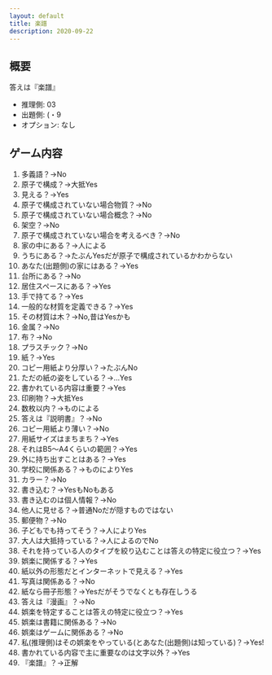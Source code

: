 ```yaml
---
layout: default
title: 楽譜
description: 2020-09-22
---
```


## 概要

答えは『楽譜』

- 推理側: 03
- 出題側: (・9
- オプション: なし

## ゲーム内容

1. 多義語？→No
2. 原子で構成？→大抵Yes
3. 見える？→Yes
4. 原子で構成されていない場合物質？→No
5. 原子で構成されていない場合概念？→No
6. 架空？→No
7. 原子で構成されていない場合を考えるべき？→No
8. 家の中にある？→人による
9. うちにある？→たぶんYesだが原子で構成されているかわからない
10. あなた(出題側)の家にはある？→Yes
11. 台所にある？→No
12. 居住スペースにある？→Yes
13. 手で持てる？→Yes
14. 一般的な材質を定義できる？→Yes
15. その材質は木？→No,昔はYesかも
16. 金属？→No
17. 布？→No
18. プラスチック？→No
19. 紙？→Yes
20. コピー用紙より分厚い？→たぶんNo
21. ただの紙の姿をしている？→…Yes
22. 書かれている内容は重要？→Yes
23. 印刷物？→大抵Yes
24. 数枚以内？→ものによる
25. 答えは『説明書』？→No
26. コピー用紙より薄い？→No
27. 用紙サイズはまちまち？→Yes
28. それはB5～A4くらいの範囲？→Yes
29. 外に持ち出すことはある？→Yes
30. 学校に関係ある？→ものによりYes
31. カラー？→No
32. 書き込む？→YesもNoもある
33. 書き込むのは個人情報？→No
34. 他人に見せる？→普通Noだが隠すものではない
35. 郵便物？→No
36. 子どもでも持ってそう？→人によりYes
37. 大人は大抵持っている？→人によるのでNo
38. それを持っている人のタイプを絞り込むことは答えの特定に役立つ？→Yes
39. 娯楽に関係する？→Yes
40. 紙以外の形態だとインターネットで見える？→Yes
41. 写真は関係ある？→No
42. 紙なら冊子形態？→Yesだがそうでなくとも存在しうる
43. 答えは『漫画』？→No
44. 娯楽を特定することは答えの特定に役立つ？→Yes
45. 娯楽は書籍に関係ある？→No
46. 娯楽はゲームに関係ある？→No
47. 私(推理側)はその娯楽をやっている(とあなた(出題側)は知っている)？→Yes!
48. 書かれている内容で主に重要なのは文字以外？→Yes
49. 『楽譜』？→正解

